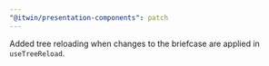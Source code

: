 ```yaml
---
"@itwin/presentation-components": patch
---
```


Added tree reloading when changes to the briefcase are applied in `useTreeReload`.
